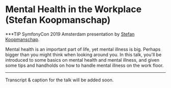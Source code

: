 # Mental Health in the Workplace (Stefan Koopmanschap)

***TIP
SymfonyCon 2019 Amsterdam presentation by [Stefan Koopmanschap](https://connect.symfony.com/api/alternates/106f311e-87b0-411c-b001-4f4805164b4a).

Mental health is an important part of life, yet mental illness is big. Perhaps bigger than you might think when looking around you. In this talk, you'll be introduced to some basics on mental health and mental illness, and given some tips and handholds on how to handle mental illness on the work floor.
***

Transcript & caption for the talk will be added soon.